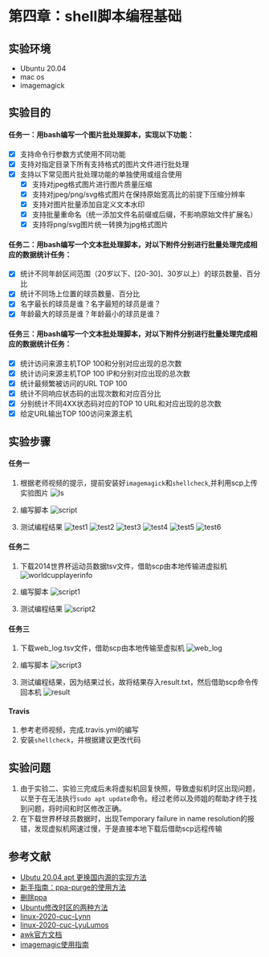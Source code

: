 # 第四章：shell脚本编程基础

## 实验环境
* Ubuntu 20.04
* mac os
* imagemagick
  
## 实验目的
#### 任务一：用bash编写一个图片批处理脚本，实现以下功能：
  
 - [x] 支持命令行参数方式使用不同功能
 - [x] 支持对指定目录下所有支持格式的图片文件进行批处理
 - [x] 支持以下常见图片批处理功能的单独使用或组合使用
    - [x] 支持对jpeg格式图片进行图片质量压缩
    - [x] 支持对jpeg/png/svg格式图片在保持原始宽高比的前提下压缩分辨率
    - [x] 支持对图片批量添加自定义文本水印
    - [x] 支持批量重命名（统一添加文件名前缀或后缀，不影响原始文件扩展名）
    - [x] 支持将png/svg图片统一转换为jpg格式图片

#### 任务二：用bash编写一个文本批处理脚本，对以下附件分别进行批量处理完成相应的数据统计任务：

 - [x] 统计不同年龄区间范围（20岁以下、[20-30]、30岁以上）的球员数量、百分比
 - [x] 统计不同场上位置的球员数量、百分比
 - [x] 名字最长的球员是谁？名字最短的球员是谁？
 - [x] 年龄最大的球员是谁？年龄最小的球员是谁？

#### 任务三：用bash编写一个文本批处理脚本，对以下附件分别进行批量处理完成相应的数据统计任务：

 - [x] 统计访问来源主机TOP 100和分别对应出现的总次数
 - [x] 统计访问来源主机TOP 100 IP和分别对应出现的总次数
 - [x] 统计最频繁被访问的URL TOP 100
 - [x] 统计不同响应状态码的出现次数和对应百分比
 - [x] 分别统计不同4XX状态码对应的TOP 10 URL和对应出现的总次数
 - [x] 给定URL输出TOP 100访问来源主机

## 实验步骤

#### 任务一
1. 根据老师视频的提示，提前安装好```imagemagick```和```shellcheck```,并利用scp上传实验图片
![ls](./img/ls.png)

2. 编写脚本
![script](./img/script.png)

3. 测试编程结果
![test1](./img/test1.png)
![test2](./img/test2.png)
![test3](./img/test3.png)
![test4](./img/task4.png)
![test5](./img/task5.png)
![test6](./img/test6.png)

#### 任务二
1. 下载2014世界杯运动员数据tsv文件，借助scp由本地传输进虚拟机
![worldcupplayerinfo](./img/worldcupplayerinfo.png)

2. 编写脚本
![script1](./img/script1.png)

3. 测试编程结果
![script2](./img/test7.png)

#### 任务三
1. 下载web_log.tsv文件，借助scp由本地传输至虚拟机
![web_log](./img/web_log.png)

2. 编写脚本
![script3](./img/script3.png)

3. 测试编程结果，因为结果过长，故将结果存入result.txt，然后借助scp命令传回本机
![result](./img/result.png)

#### Travis
1. 参考老师视频，完成.travis.yml的编写
2. 安装```shellcheck```，并根据建议更改代码


## 实验问题
1. 由于实验二、实验三完成后未将虚拟机回复快照，导致虚拟机时区出现问题，以至于在无法执行```sudo apt update```命令。经过老师以及师姐的帮助才终于找到问题，将时间和时区修改正确。
2. 在下载世界杯球员数据时，出现Temporary failure in name resolution的报错，发现虚拟机网速过慢，于是直接本地下载后借助scp远程传输

## 参考文献
* [Ubutu 20.04 apt 更换国内源的实现方法](https://cloud.tencent.com/developer/article/1726035)<br/>
* [新手指南：ppa-purge的使用方法](http://blog.sina.com.cn/s/blog_40dd11e40100tqyo.html)<br/>
* [删除ppa](https://qastack.cn/ubuntu/675252/remove-ppas-add-apt-repository-remove-vs-rm-etc-apt-sources-list-d-l)<br/>
* [Ubuntu修改时区的两种方法](https://www.jianshu.com/p/9e1be6ec5c83)<br/>
* [linux-2020-cuc-Lynn](https://github.com/CUCCS/linux-2020-cuc-Lynn)<br/>
* [linux-2020-cuc-LyuLumos](https://github.com/CUCCS/linux-2020-LyuLumos)<br/>
* [awk官方文档](https://www.gnu.org/software/gawk/manual/html_node/History.html#History)
* [imagemagic使用指南](https://blog.csdn.net/wangmeitingaa/article/details/88885711)